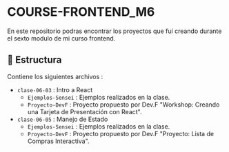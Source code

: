 # COURSE-FRONTEND_M6

En este repositorio podras encontrar los proyectos que fuí creando durante el sexto modulo de mi curso frontend.

## 📑 Estructura

Contiene los siguientes archivos :

- `clase-06-03` : Intro a React
  - `Ejemplos-Sensei` : Ejemplos realizados en la clase.
  - `Proyecto-DevF` : Proyecto propuesto por Dev.F "Workshop: Creando una Tarjeta de Presentación con React".
- `clase-06-05` : Manejo de Estado
  - `Ejemplos-Sensei` : Ejemplos realizados en la clase.
  - `Proyecto-DevF` : Proyecto propuesto por Dev.F "Proyecto: Lista de Compras Interactiva".
